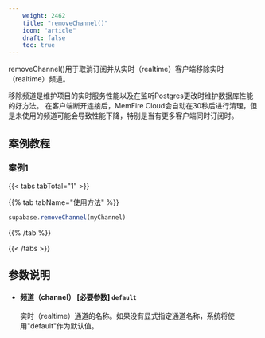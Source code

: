 ```yaml
---
    weight: 2462
    title: "removeChannel()"
    icon: "article"
    draft: false
    toc: true
---
```




removeChannel()用于取消订阅并从实时（realtime）客户端移除实时（realtime）频道。

移除频道是维护项目的实时服务性能以及在监听Postgres更改时维护数据库性能的好方法。
在客户端断开连接后，MemFire Cloud会自动在30秒后进行清理，但是未使用的频道可能会导致性能下降，特别是当有更多客户端同时订阅时。



## 案例教程

### 案例1 

{{< tabs tabTotal="1" >}}


{{% tab tabName="使用方法" %}}



  ```ts
supabase.removeChannel(myChannel)
  ```



{{% /tab %}}

{{< /tabs >}}









## 参数说明


<ul className="method-list-group">
  
<li className="method-list-item">
  <h4 className="method-list-item-label">
    <span className="method-list-item-label-name">
      频道（channel）
    </span>
    <span className="method-list-item-label-badge required">
      [必要参数]
    </span>
    <span className="method-list-item-validation">
      <code>default</code>
    </span>
  </h4>
  <div class="method-list-item-description">

实时（realtime）通道的名称。如果没有显式指定通道名称，系统将使用"default"作为默认值。

  </div>
  
</li>

</ul>

